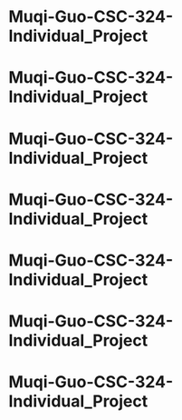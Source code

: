 # Muqi-Guo-CSC-324-Individual_Project
# Muqi-Guo-CSC-324-Individual_Project
# Muqi-Guo-CSC-324-Individual_Project
# Muqi-Guo-CSC-324-Individual_Project
# Muqi-Guo-CSC-324-Individual_Project
# Muqi-Guo-CSC-324-Individual_Project
# Muqi-Guo-CSC-324-Individual_Project
